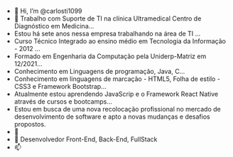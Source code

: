 - 👋 Hi, I’m @carlosti1099
- 👀 Trabalho com Suporte de TI na clínica Ultramedical Centro de Diagnóstico em Medicina...
- Estou há sete anos nessa empresa trabalhando na área de TI ...
-  Curso Técnico Integrado ao ensino médio em Tecnologia da Informação  - 2012 ... 
- Formado em Engenharia da Computação pela Uniderp-Matriz em 12/2021...
- Conhecimento em Linguagens de programação, Java, C...
- Conhecimento em linguagens de marcação - HTML5, Folha de estilo - CSS3 e Framework Bootstrap...
- Atualmente estou aprendendo JavaScrip e o Framework React Native através de cursos e bootcamps...
- Estou em busca de uma nova recolocação profissional no mercado de desenvolvimento de software e apto a novas mudanças e desafios propostos.
- 🌱 
- 💞️ Desenvolvedor Front-End, Back-End, FullStack
- 📫 

<!---
carlosti1099/carlosti1099 is a ✨ special ✨ repository because its `README.md` (this file) appears on your GitHub profile.
You can click the Preview link to take a look at your changes.
--->
